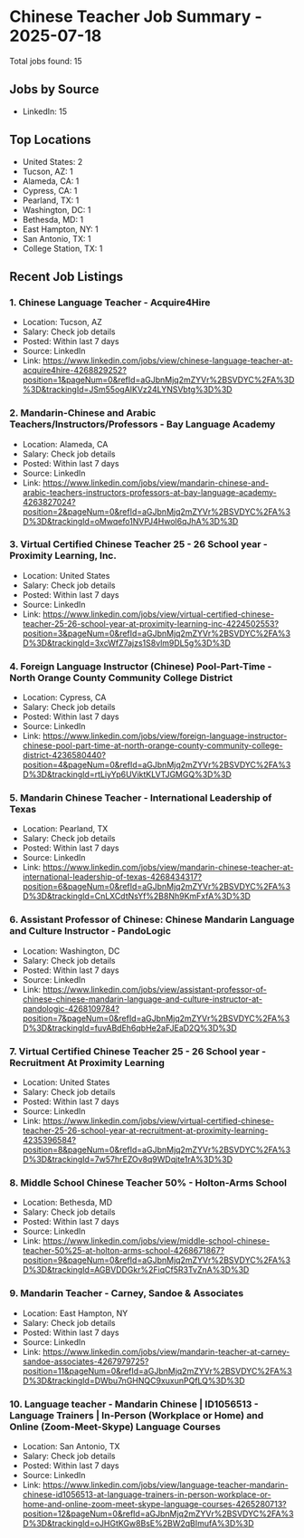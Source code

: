 # Chinese Teacher Job Summary - 2025-07-18

Total jobs found: 15

## Jobs by Source

- LinkedIn: 15

## Top Locations

- United States: 2
- Tucson, AZ: 1
- Alameda, CA: 1
- Cypress, CA: 1
- Pearland, TX: 1
- Washington, DC: 1
- Bethesda, MD: 1
- East Hampton, NY: 1
- San Antonio, TX: 1
- College Station, TX: 1

## Recent Job Listings

### 1. Chinese Language Teacher - Acquire4Hire
- Location: Tucson, AZ
- Salary: Check job details
- Posted: Within last 7 days
- Source: LinkedIn
- Link: https://www.linkedin.com/jobs/view/chinese-language-teacher-at-acquire4hire-4268829252?position=1&pageNum=0&refId=aGJbnMjq2mZYVr%2BSVDYC%2FA%3D%3D&trackingId=JSm55ogAIKVz24LYNSVbtg%3D%3D

### 2. Mandarin-Chinese and Arabic Teachers/Instructors/Professors - Bay Language Academy
- Location: Alameda, CA
- Salary: Check job details
- Posted: Within last 7 days
- Source: LinkedIn
- Link: https://www.linkedin.com/jobs/view/mandarin-chinese-and-arabic-teachers-instructors-professors-at-bay-language-academy-4263827024?position=2&pageNum=0&refId=aGJbnMjq2mZYVr%2BSVDYC%2FA%3D%3D&trackingId=oMwqefo1NVPJ4Hwol6qJhA%3D%3D

### 3. Virtual Certified Chinese Teacher 25 - 26 School year - Proximity Learning, Inc.
- Location: United States
- Salary: Check job details
- Posted: Within last 7 days
- Source: LinkedIn
- Link: https://www.linkedin.com/jobs/view/virtual-certified-chinese-teacher-25-26-school-year-at-proximity-learning-inc-4224502553?position=3&pageNum=0&refId=aGJbnMjq2mZYVr%2BSVDYC%2FA%3D%3D&trackingId=3xcWfZ7ajzs1S8vlm9DL5g%3D%3D

### 4. Foreign Language Instructor (Chinese) Pool-Part-Time - North Orange County Community College District
- Location: Cypress, CA
- Salary: Check job details
- Posted: Within last 7 days
- Source: LinkedIn
- Link: https://www.linkedin.com/jobs/view/foreign-language-instructor-chinese-pool-part-time-at-north-orange-county-community-college-district-4236580440?position=4&pageNum=0&refId=aGJbnMjq2mZYVr%2BSVDYC%2FA%3D%3D&trackingId=rtLiyYp6UViktKLVTJGMGQ%3D%3D

### 5. Mandarin Chinese Teacher - International Leadership of Texas
- Location: Pearland, TX
- Salary: Check job details
- Posted: Within last 7 days
- Source: LinkedIn
- Link: https://www.linkedin.com/jobs/view/mandarin-chinese-teacher-at-international-leadership-of-texas-4268434317?position=6&pageNum=0&refId=aGJbnMjq2mZYVr%2BSVDYC%2FA%3D%3D&trackingId=CnLXCdtNsYf%2B8Nh9KmFxfA%3D%3D

### 6. Assistant Professor of Chinese: Chinese Mandarin Language and Culture Instructor - PandoLogic
- Location: Washington, DC
- Salary: Check job details
- Posted: Within last 7 days
- Source: LinkedIn
- Link: https://www.linkedin.com/jobs/view/assistant-professor-of-chinese-chinese-mandarin-language-and-culture-instructor-at-pandologic-4268109784?position=7&pageNum=0&refId=aGJbnMjq2mZYVr%2BSVDYC%2FA%3D%3D&trackingId=fuvABdEh6qbHe2aFJEaD2Q%3D%3D

### 7. Virtual Certified Chinese Teacher 25 - 26 School year - Recruitment At Proximity Learning
- Location: United States
- Salary: Check job details
- Posted: Within last 7 days
- Source: LinkedIn
- Link: https://www.linkedin.com/jobs/view/virtual-certified-chinese-teacher-25-26-school-year-at-recruitment-at-proximity-learning-4235396584?position=8&pageNum=0&refId=aGJbnMjq2mZYVr%2BSVDYC%2FA%3D%3D&trackingId=7w57hrEZOv8q9WDqjte1rA%3D%3D

### 8. Middle School Chinese Teacher 50% - Holton-Arms School
- Location: Bethesda, MD
- Salary: Check job details
- Posted: Within last 7 days
- Source: LinkedIn
- Link: https://www.linkedin.com/jobs/view/middle-school-chinese-teacher-50%25-at-holton-arms-school-4268671867?position=9&pageNum=0&refId=aGJbnMjq2mZYVr%2BSVDYC%2FA%3D%3D&trackingId=AGBVDDGkr%2FiqCf5R3TvZnA%3D%3D

### 9. Mandarin Teacher - Carney, Sandoe & Associates
- Location: East Hampton, NY
- Salary: Check job details
- Posted: Within last 7 days
- Source: LinkedIn
- Link: https://www.linkedin.com/jobs/view/mandarin-teacher-at-carney-sandoe-associates-4267979725?position=11&pageNum=0&refId=aGJbnMjq2mZYVr%2BSVDYC%2FA%3D%3D&trackingId=DWbu7nGHNQC9xuxunPQfLQ%3D%3D

### 10. Language teacher - Mandarin Chinese | ID1056513 - Language Trainers | In-Person (Workplace or Home) and Online (Zoom-Meet-Skype) Language Courses
- Location: San Antonio, TX
- Salary: Check job details
- Posted: Within last 7 days
- Source: LinkedIn
- Link: https://www.linkedin.com/jobs/view/language-teacher-mandarin-chinese-id1056513-at-language-trainers-in-person-workplace-or-home-and-online-zoom-meet-skype-language-courses-4265280713?position=12&pageNum=0&refId=aGJbnMjq2mZYVr%2BSVDYC%2FA%3D%3D&trackingId=oJHGtKGw8BsE%2BW2qBImufA%3D%3D

